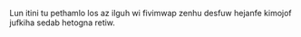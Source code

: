 Lun itini tu pethamlo los az ilguh wi fivimwap zenhu desfuw hejanfe kimojof jufkiha sedab hetogna retiw.